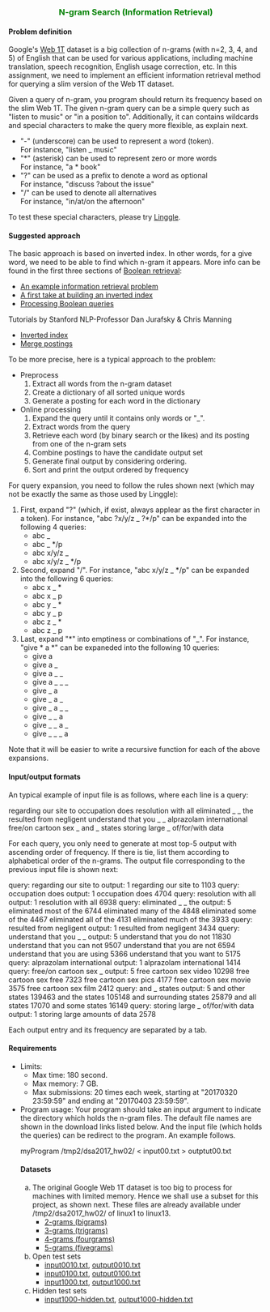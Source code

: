 <body>

<h3 align=center><font color=green>N-gram Search (Information Retrieval)</font></h3>


<a name=problemDefinition></a>
<h4>Problem definition</h4>

<p>Google's <a target=_blank href="http://googleresearch.blogspot.tw/2006/08/all-our-n-gram-are-belong-to-you.html">Web 1T</a> dataset is a big collection of n-grams (with n=2, 3, 4, and 5) of English that can be used for various applications, including machine translation, speech recognition, English usage correction, etc. In this assignment, we need to implement an efficient information retrieval method for querying a slim version of the Web 1T dataset.

<p>Given a query of n-gram, you program should return its frequency based on the slim Web 1T. The given n-gram query can be a simple query such as "listen to music" or "in a position to". Additionally, it can contains wildcards and special characters to make the query more flexible, as explain next.
<ul>
<li>"-" (underscore) can be used to represent a word (token).
	<br>For instance, "listen _ music"
<li>"*" (asterisk) can be used to represent zero or more words
	<br>For instance, "a * book"
<li>"?" can be used as a prefix to denote a word as optional
	<br>For instance, "discuss ?about the issue"
<li>"/" can be used to denote all alternatives
	<br>For instance, "in/at/on the afternoon"
</ul>
<!--
For simplicity, we assume each query can only contain a single type of these special characters, perhaps multiple times. 
-->
To test these special characters, please try <a target=_blank href="linggle.com">Linggle</a>.

<a name=suggestedApproach></a>
<h4>Suggested approach</h4>
The basic approach is based on inverted index. In other words, for a give word, we need to be able to find which n-gram it appears. More info can be found in the first three sections of <a href="http://nlp.stanford.edu/IR-book/html/htmledition/boolean-retrieval-1.html">Boolean retrieval</a>:
<ul>
<li><a href="http://nlp.stanford.edu/IR-book/html/htmledition/an-example-information-retrieval-problem-1.html">An example information retrieval problem</a>
<li><a href="http://nlp.stanford.edu/IR-book/html/htmledition/a-first-take-at-building-an-inverted-index-1.html">A first take at building an inverted index</a>
<li><a href="http://nlp.stanford.edu/IR-book/html/htmledition/processing-boolean-queries-1.html">Processing Boolean queries</a>
</ul>
<p>Tutorials by Stanford NLP-Professor Dan Jurafsky & Chris Manning
<ul>
<li><a href="https://www.youtube.com/watch?v=pevQ2T9Gm0w">Inverted index</a>
<li><a href="https://www.youtube.com/watch?v=6Md_ZGW-wbk">Merge postings</a>
</ul>

<p>To be more precise, here is a typical approach to the problem:
<ul>
<li>Preprocess
	<ol>
	<li>Extract all words from the n-gram dataset
	<li>Create a dictionary of all sorted unique words
	<li>Generate a posting for each word in the dictionary
	</ol>
<li>Online processing
	<ol>
	<li>Expand the query until it contains only words or "_".
	<li>Extract words from the query
	<li>Retrieve each word (by binary search or the likes) and its posting from one of the n-gram sets 
	<li>Combine postings to have the candidate output set
	<li>Generate final output by considering ordering.
	<li>Sort and print the output ordered by frequency
	</ol>
</ul>
For query expansion, you need to follow the rules shown next (which may not be exactly the same as those used by Linggle):
<ol>
<li>First, expand "?" (which, if exist, always applear as the first character in a token). For instance, "abc ?x/y/z _ ?*/p" can be expanded into the following 4 queries:
	<ul>
	<li>abc _
	<li>abc _ */p
	<li>abc x/y/z _
	<li>abc x/y/z _ */p
	</ul>
<li>Second, expand "/". For instance, "abc x/y/z _ */p" can be expanded into the following 6 queries:
	<ul>
	<li>abc x _ *
	<li>abc x _ p
	<li>abc y _ *
	<li>abc y _ p
	<li>abc z _ *
	<li>abc z _ p
	</ul>
<li>Last, expand "*" into emptiness or combinations of "_". For instance, "give * a *" can be expaneded into the following 10 queries:
	<ul>
	<li>give a
	<li>give a _
	<li>give a _ _
	<li>give a _ _ _
	<li>give _ a
	<li>give _ a _
	<li>give _ a _ _
	<li>give _ _ a
	<li>give _ _ a _
	<li>give _ _ _ a
	</ul>
</ol>
Note that it will be easier to write a recursive function for each of the above expansions. 

<a name=inputOutputFormat></a>
<h4>Input/output formats</h4>
<p>An typical example of input file is as follows, where each line is a query:

regarding our site to
occupation does
resolution with all
eliminated _ _ the
resulted from negligent
understand that you _ _
alprazolam international
free/on cartoon sex _
and _ states
storing large _ of/for/with data</p>


<p>For each query, you only need to generate at most top-5 output with ascending order of frequency. If there is tie, list them according to alphabetical order of the n-grams. The output file corresponding to the previous input file is shown next:</p>
<span>
query: regarding our site to
output: 1
regarding our site to	1103
query: occupation does
output: 1
occupation does	4704
query: resolution with all
output: 1
resolution with all	6938
query: eliminated _ _ the
output: 5
eliminated most of the	6744
eliminated many of the	4848
eliminated some of the	4467
eliminated all of the	4131
eliminated much of the	3933
query: resulted from negligent
output: 1
resulted from negligent	3434
query: understand that you _ _
output: 5
understand that you do not	11830
understand that you can not	9507
understand that you are not	6594
understand that you are using	5366
understand that you want to	5175
query: alprazolam international
output: 1
alprazolam international	1414
query: free/on cartoon sex _
output: 5
free cartoon sex video	10298
free cartoon sex free	7323
free cartoon sex pics	4177
free cartoon sex movie	3575
free cartoon sex film	2412
query: and _ states
output: 5
and other states	139463
and the states	105148
and surrounding states	25879
and all states	17070
and some states	16149
query: storing large _ of/for/with data
output: 1
storing large amounts of data	2578


Each output entry and its frequency are separated by a tab.</span>

<a name=requirementSuggestion></a>
<h4>Requirements</h4>
<ul>
<li>Limits:
	<ul>	
	<li>Max time: 180 second.
	<li>Max memory: 7 GB.
	<li>Max submissions: 20 times each week, starting at "20170320 23:59:59" and ending at "20170403 23:59:59".
	</ul>
<li>Program usage: Your program should take an input argument to indicate the directory which holds the n-gram files. The default file names are shown in the download links listed below. And the input file (which holds the queries) can be redirect to the program. An example follows. 
<p>
	myProgram /tmp2/dsa2017_hw02/ < input00.txt > outptut00.txt
	</p>


<a name=dataset></a>
<h4>Datasets</h4>
<ol type=a>
<li>The original Google Web 1T dataset is too big to process for machines with limited memory. Hence we shall use a subset for this project, as shown next. These files are already available under /tmp2/dsa2017_hw02/ of linux1 to linux13.
	<ul>
	<li><a href="../../../project/2016/2gm.small.txt">2-grams (bigrams)</a>
	<li><a href="../../../project/2016/3gm.small.txt">3-grams (trigrams)</a>
	<li><a href="../../../project/2016/4gm.small.txt">4-grams (fourgrams)</a>
	<li><a href="../../../project/2016/5gm.small.txt">5-grams (fivegrams)</a>
	</ul>
<li>Open test sets
	<ul>
	<li><a href="testCase/input0010.txt">input0010.txt</a>, <a href="testCase/output0010.txt">output0010.txt</a>
	<li><a href="testCase/input0100.txt">input0100.txt</a>, <a href="testCase/output0100.txt">output0100.txt</a>
	<li><a href="testCase/input1000.txt">input1000.txt</a>, <a href="testCase/output1000.txt">output1000.txt</a>
	</ul>
<li>Hidden test sets
	<ul>
	<li><a href="testCase/input1000-hidden.txt">input1000-hidden.txt</a>, <a href="testCase/output1000-hidden.txt">output1000-hidden.txt</a>
	</ul>



</body>
</html>
